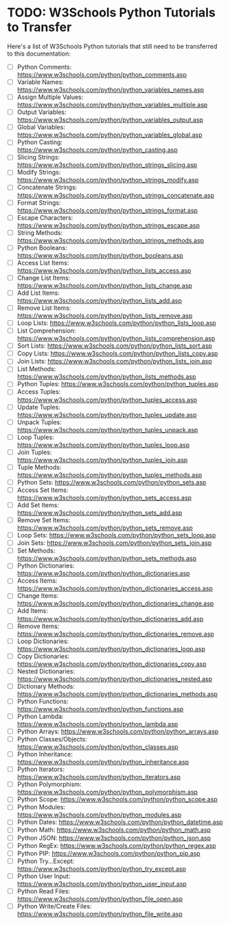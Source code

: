 # TODO: W3Schools Python Tutorials to Transfer

Here's a list of W3Schools Python tutorials that still need to be transferred to this documentation:

- [ ] Python Comments: https://www.w3schools.com/python/python_comments.asp
- [ ] Variable Names: https://www.w3schools.com/python/python_variables_names.asp
- [ ] Assign Multiple Values: https://www.w3schools.com/python/python_variables_multiple.asp
- [ ] Output Variables: https://www.w3schools.com/python/python_variables_output.asp
- [ ] Global Variables: https://www.w3schools.com/python/python_variables_global.asp
- [ ] Python Casting: https://www.w3schools.com/python/python_casting.asp
- [ ] Slicing Strings: https://www.w3schools.com/python/python_strings_slicing.asp
- [ ] Modify Strings: https://www.w3schools.com/python/python_strings_modify.asp
- [ ] Concatenate Strings: https://www.w3schools.com/python/python_strings_concatenate.asp
- [ ] Format Strings: https://www.w3schools.com/python/python_strings_format.asp
- [ ] Escape Characters: https://www.w3schools.com/python/python_strings_escape.asp
- [ ] String Methods: https://www.w3schools.com/python/python_strings_methods.asp
- [ ] Python Booleans: https://www.w3schools.com/python/python_booleans.asp
- [ ] Access List Items: https://www.w3schools.com/python/python_lists_access.asp
- [ ] Change List Items: https://www.w3schools.com/python/python_lists_change.asp
- [ ] Add List Items: https://www.w3schools.com/python/python_lists_add.asp
- [ ] Remove List Items: https://www.w3schools.com/python/python_lists_remove.asp
- [ ] Loop Lists: https://www.w3schools.com/python/python_lists_loop.asp
- [ ] List Comprehension: https://www.w3schools.com/python/python_lists_comprehension.asp
- [ ] Sort Lists: https://www.w3schools.com/python/python_lists_sort.asp
- [ ] Copy Lists: https://www.w3schools.com/python/python_lists_copy.asp
- [ ] Join Lists: https://www.w3schools.com/python/python_lists_join.asp
- [ ] List Methods: https://www.w3schools.com/python/python_lists_methods.asp
- [ ] Python Tuples: https://www.w3schools.com/python/python_tuples.asp
- [ ] Access Tuples: https://www.w3schools.com/python/python_tuples_access.asp
- [ ] Update Tuples: https://www.w3schools.com/python/python_tuples_update.asp
- [ ] Unpack Tuples: https://www.w3schools.com/python/python_tuples_unpack.asp
- [ ] Loop Tuples: https://www.w3schools.com/python/python_tuples_loop.asp
- [ ] Join Tuples: https://www.w3schools.com/python/python_tuples_join.asp
- [ ] Tuple Methods: https://www.w3schools.com/python/python_tuples_methods.asp
- [ ] Python Sets: https://www.w3schools.com/python/python_sets.asp
- [ ] Access Set Items: https://www.w3schools.com/python/python_sets_access.asp
- [ ] Add Set Items: https://www.w3schools.com/python/python_sets_add.asp
- [ ] Remove Set Items: https://www.w3schools.com/python/python_sets_remove.asp
- [ ] Loop Sets: https://www.w3schools.com/python/python_sets_loop.asp
- [ ] Join Sets: https://www.w3schools.com/python/python_sets_join.asp
- [ ] Set Methods: https://www.w3schools.com/python/python_sets_methods.asp
- [ ] Python Dictionaries: https://www.w3schools.com/python/python_dictionaries.asp
- [ ] Access Items: https://www.w3schools.com/python/python_dictionaries_access.asp
- [ ] Change Items: https://www.w3schools.com/python/python_dictionaries_change.asp
- [ ] Add Items: https://www.w3schools.com/python/python_dictionaries_add.asp
- [ ] Remove Items: https://www.w3schools.com/python/python_dictionaries_remove.asp
- [ ] Loop Dictionaries: https://www.w3schools.com/python/python_dictionaries_loop.asp
- [ ] Copy Dictionaries: https://www.w3schools.com/python/python_dictionaries_copy.asp
- [ ] Nested Dictionaries: https://www.w3schools.com/python/python_dictionaries_nested.asp
- [ ] Dictionary Methods: https://www.w3schools.com/python/python_dictionaries_methods.asp
- [ ] Python Functions: https://www.w3schools.com/python/python_functions.asp
- [ ] Python Lambda: https://www.w3schools.com/python/python_lambda.asp
- [ ] Python Arrays: https://www.w3schools.com/python/python_arrays.asp
- [ ] Python Classes/Objects: https://www.w3schools.com/python/python_classes.asp
- [ ] Python Inheritance: https://www.w3schools.com/python/python_inheritance.asp
- [ ] Python Iterators: https://www.w3schools.com/python/python_iterators.asp
- [ ] Python Polymorphism: https://www.w3schools.com/python/python_polymorphism.asp
- [ ] Python Scope: https://www.w3schools.com/python/python_scope.asp
- [ ] Python Modules: https://www.w3schools.com/python/python_modules.asp
- [ ] Python Dates: https://www.w3schools.com/python/python_datetime.asp
- [ ] Python Math: https://www.w3schools.com/python/python_math.asp
- [ ] Python JSON: https://www.w3schools.com/python/python_json.asp
- [ ] Python RegEx: https://www.w3schools.com/python/python_regex.asp
- [ ] Python PIP: https://www.w3schools.com/python/python_pip.asp
- [ ] Python Try...Except: https://www.w3schools.com/python/python_try_except.asp
- [ ] Python User Input: https://www.w3schools.com/python/python_user_input.asp
- [ ] Python Read Files: https://www.w3schools.com/python/python_file_open.asp
- [ ] Python Write/Create Files: https://www.w3schools.com/python/python_file_write.asp
